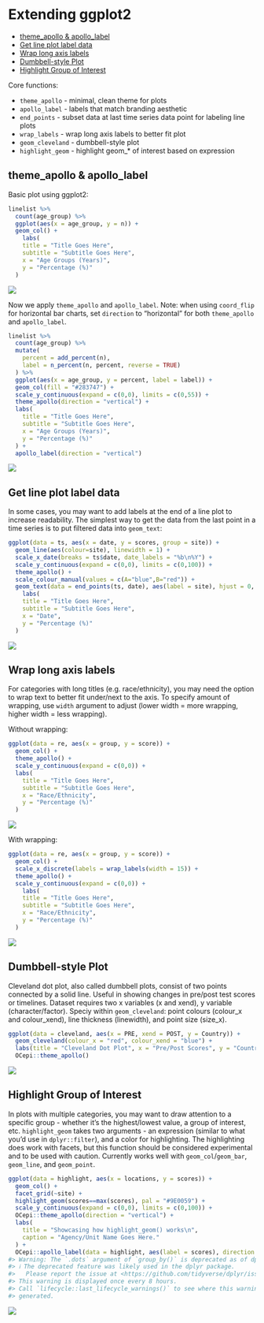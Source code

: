 Extending ggplot2
================

- [theme_apollo & apollo_label](#theme_apollo--apollo_label)
- [Get line plot label data](#get-line-plot-label-data)
- [Wrap long axis labels](#wrap-long-axis-labels)
- [Dumbbell-style Plot](#dumbbell-style-plot)
- [Highlight Group of Interest](#highlight-group-of-interest)

Core functions:

- `theme_apollo` - minimal, clean theme for plots
- `apollo_label` - labels that match branding aesthetic
- `end_points` - subset data at last time series data point for labeling
  line plots
- `wrap_labels` - wrap long axis labels to better fit plot
- `geom_cleveland` - dumbbell-style plot
- `highlight_geom` - highlight geom\_\* of interest based on expression

## theme_apollo & apollo_label

Basic plot using ggplot2:

``` r
linelist %>%
  count(age_group) %>%
  ggplot(aes(x = age_group, y = n)) +
  geom_col() +
    labs(
    title = "Title Goes Here",
    subtitle = "Subtitle Goes Here",
    x = "Age Groups (Years)",
    y = "Percentage (%)"
  )
```

![](extending_ggplot2_files/figure-gfm/boring-plot-1.png)<!-- -->

Now we apply `theme_apollo` and `apollo_label`. Note: when using
`coord_flip` for horizontal bar charts, set `direction` to “horizontal”
for both `theme_apollo` and `apollo_label`.

``` r
linelist %>%
  count(age_group) %>%
  mutate(
    percent = add_percent(n),
    label = n_percent(n, percent, reverse = TRUE)
  ) %>%
  ggplot(aes(x = age_group, y = percent, label = label)) +
  geom_col(fill = "#283747") +
  scale_y_continuous(expand = c(0,0), limits = c(0,55)) +
  theme_apollo(direction = "vertical") +
  labs(
    title = "Title Goes Here",
    subtitle = "Subtitle Goes Here",
    x = "Age Groups (Years)",
    y = "Percentage (%)"
  ) +
  apollo_label(direction = "vertical")
```

![](extending_ggplot2_files/figure-gfm/nice-plot-1.png)<!-- -->

## Get line plot label data

In some cases, you may want to add labels at the end of a line plot to
increase readability. The simplest way to get the data from the last
point in a time series is to put filtered data into `geom_text`:

``` r
ggplot(data = ts, aes(x = date, y = scores, group = site)) +
  geom_line(aes(colour=site), linewidth = 1) +
  scale_x_date(breaks = ts$date, date_labels = "%b\n%Y") +
  scale_y_continuous(expand = c(0,0), limits = c(0,100)) +
  theme_apollo() +
  scale_colour_manual(values = c(A="blue",B="red")) +
  geom_text(data = end_points(ts, date), aes(label = site), hjust = 0, size = 5.5) +
    labs(
    title = "Title Goes Here",
    subtitle = "Subtitle Goes Here",
    x = "Date",
    y = "Percentage (%)"
  )
```

![](extending_ggplot2_files/figure-gfm/end-points-1.png)<!-- -->

## Wrap long axis labels

For categories with long titles (e.g. race/ethnicity), you may need the
option to wrap text to better fit under/next to the axis. To specify
amount of wrapping, use `width` argument to adjust (lower width = more
wrapping, higher width = less wrapping).

Without wrapping:

``` r
ggplot(data = re, aes(x = group, y = score)) +
  geom_col() +
  theme_apollo() +
  scale_y_continuous(expand = c(0,0)) +
  labs(
    title = "Title Goes Here",
    subtitle = "Subtitle Goes Here",
    x = "Race/Ethnicity",
    y = "Percentage (%)"
  )
```

![](extending_ggplot2_files/figure-gfm/no-wrap-1.png)<!-- -->

With wrapping:

``` r
ggplot(data = re, aes(x = group, y = score)) +
  geom_col() +
  scale_x_discrete(labels = wrap_labels(width = 15)) +
  theme_apollo() +
  scale_y_continuous(expand = c(0,0)) +
    labs(
    title = "Title Goes Here",
    subtitle = "Subtitle Goes Here",
    x = "Race/Ethnicity",
    y = "Percentage (%)"
  )
```

![](extending_ggplot2_files/figure-gfm/wrap-label-1.png)<!-- -->

## Dumbbell-style Plot

Cleveland dot plot, also called dumbbell plots, consist of two points
connected by a solid line. Useful in showing changes in pre/post test
scores or timelines. Dataset requires two x variables (x and xend), y
variable (character/factor). Speciy within `geom_cleveland`: point
colours (colour_x and colour_xend), line thickness (linewidth), and
point size (size_x).

``` r
ggplot(data = cleveland, aes(x = PRE, xend = POST, y = Country)) +
  geom_cleveland(colour_x = "red", colour_xend = "blue") +
  labs(title = "Cleveland Dot Plot", x = "Pre/Post Scores", y = "Country") +
  OCepi::theme_apollo()
```

![](extending_ggplot2_files/figure-gfm/cleveland-1.png)<!-- -->

## Highlight Group of Interest

In plots with multiple categories, you may want to draw attention to a
specific group - whether it’s the highest/lowest value, a group of
interest, etc. `highlight_geom` takes two arguments - an expression
(similar to what you’d use in `dplyr::filter`), and a color for
highlighting. The highlighting does work with facets, but this function
should be considered experimental and to be used with caution. Currently
works well with `geom_col`/`geom_bar`, `geom_line`, and `geom_point`.

``` r
ggplot(data = highlight, aes(x = locations, y = scores)) +
  geom_col() +
  facet_grid(~site) +
  highlight_geom(scores==max(scores), pal = "#9E0059") +
  scale_y_continuous(expand = c(0,0), limits = c(0,100)) +
  OCepi::theme_apollo(direction = "vertical") +
  labs(
    title = "Showcasing how highlight_geom() works\n",
    caption = "Agency/Unit Name Goes Here."
  ) +
  OCepi::apollo_label(data = highlight, aes(label = scores), direction = "vertical")
#> Warning: The `.dots` argument of `group_by()` is deprecated as of dplyr 1.0.0.
#> ℹ The deprecated feature was likely used in the dplyr package.
#>   Please report the issue at <https://github.com/tidyverse/dplyr/issues>.
#> This warning is displayed once every 8 hours.
#> Call `lifecycle::last_lifecycle_warnings()` to see where this warning was
#> generated.
```

![](extending_ggplot2_files/figure-gfm/highlight-1.png)<!-- -->
